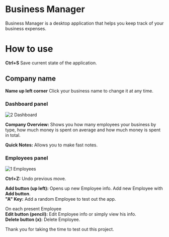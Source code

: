 # Business Manager 

Business Manager is a desktop application that helps you keep track of your business expenses.

# How to use

**Ctrl+S** Save current state of the application.

## Company name

**Name up left corner** Click your business name to change it at any time.

### Dashboard panel

![2 Dashboard](https://user-images.githubusercontent.com/115983223/196179833-9c0cc62d-307f-4efc-b0e2-c05f72ddcc94.png)

**Company Overview:** Shows you how many employees your business by type, how much money is spent on average and how much money is spent in total.

**Quick Notes:** Allows you to make fast notes.


### Employees panel

![1 Employees](https://user-images.githubusercontent.com/115983223/196179788-412b695d-946b-4db1-9248-c4996b38586f.png)

**Ctrl+Z:** Undo previous move.

**Add button (up left):** Opens up new Employee info. Add new Employee with **Add button**.<br/>
**"A" Key:** Add a random Employee to test out the app.<br/>

On each present Employee<br/>
**Edit button (pencil):** Edit Employee info or simply view his info.<br/>
**Delete button (x):** Delete Employee.<br/>


Thank you for taking the time to test out this project.

